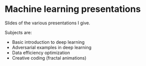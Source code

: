 # Machine learning presentations

Slides of the various presentations I give.

Subjects are:
 - Basic introduction to deep learning
 - Adversarial examples in deep learning
 - Data efficiency optimization
 - Creative coding (fractal animations)
